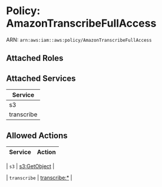# Policy: AmazonTranscribeFullAccess

ARN: `arn:aws:iam::aws:policy/AmazonTranscribeFullAccess`

## Attached Roles

## Attached Services

| Service |
|---------|
| s3 |
| transcribe |

## Allowed Actions

| Service | Action |
|:-------:|--------|

| `s3` | [s3:GetObject](../actions.md#s3:getobject) |

| `transcribe` | [transcribe:*](../actions.md#transcribe:all) |
